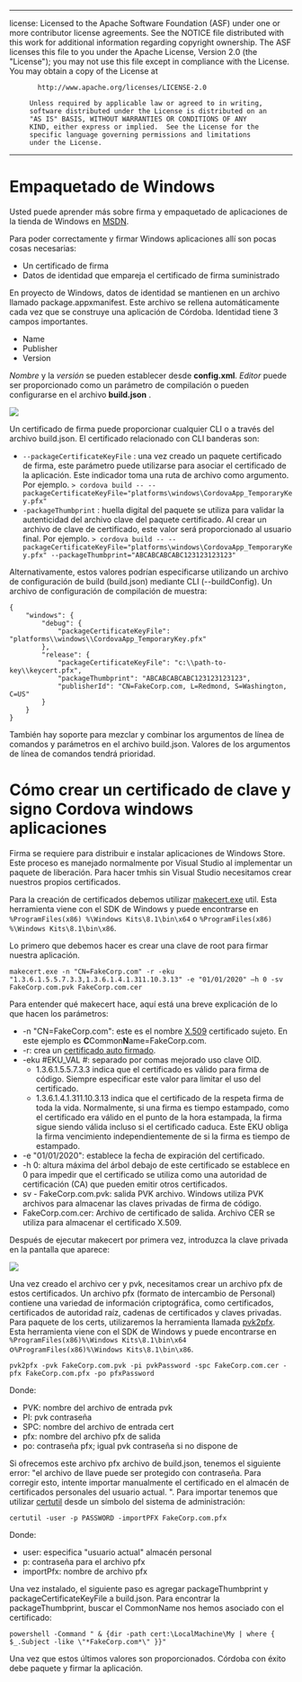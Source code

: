 * * *

license: Licensed to the Apache Software Foundation (ASF) under one or more contributor license agreements. See the NOTICE file distributed with this work for additional information regarding copyright ownership. The ASF licenses this file to you under the Apache License, Version 2.0 (the "License"); you may not use this file except in compliance with the License. You may obtain a copy of the License at

           http://www.apache.org/licenses/LICENSE-2.0
    
         Unless required by applicable law or agreed to in writing,
         software distributed under the License is distributed on an
         "AS IS" BASIS, WITHOUT WARRANTIES OR CONDITIONS OF ANY
         KIND, either express or implied.  See the License for the
         specific language governing permissions and limitations
         under the License.
    

* * *

# Empaquetado de Windows

Usted puede aprender más sobre firma y empaquetado de aplicaciones de la tienda de Windows en [MSDN](https://msdn.microsoft.com/en-us/library/hh446593(v=vs.85).aspx).

Para poder correctamente y firmar Windows aplicaciones allí son pocas cosas necesarias:

  * Un certificado de firma
  * Datos de identidad que empareja el certificado de firma suministrado

En proyecto de Windows, datos de identidad se mantienen en un archivo llamado package.appxmanifest. Este archivo se rellena automáticamente cada vez que se construye una aplicación de Córdoba. Identidad tiene 3 campos importantes.

  * Name
  * Publisher
  * Version

*Nombre* y la *versión* se pueden establecer desde **config.xml**. *Editor* puede ser proporcionado como un parámetro de compilación o pueden configurarse en el archivo **build.json** .

![](img/guide/platforms/win8/packaging.png)

Un certificado de firma puede proporcionar cualquier CLI o a través del archivo build.json. El certificado relacionado con CLI banderas son:

  * `--packageCertificateKeyFile` : una vez creado un paquete certificado de firma, este parámetro puede utilizarse para asociar el certificado de la aplicación. Este indicador toma una ruta de archivo como argumento. Por ejemplo. `> cordova build -- --packageCertificateKeyFile="platforms\windows\CordovaApp_TemporaryKey.pfx"`
  * `-packageThumbprint` : huella digital del paquete se utiliza para validar la autenticidad del archivo clave del paquete certificado. Al crear un archivo de clave de certificado, este valor será proporcionado al usuario final. Por ejemplo. `> cordova build -- --packageCertificateKeyFile="platforms\windows\CordovaApp_TemporaryKey.pfx" --packageThumbprint="ABCABCABCABC123123123123"`

Alternativamente, estos valores podrían especificarse utilizando un archivo de configuración de build (build.json) mediante CLI (--buildConfig). Un archivo de configuración de compilación de muestra:

    {
        "windows": {
            "debug": {
                "packageCertificateKeyFile": "platforms\\windows\\CordovaApp_TemporaryKey.pfx"
            },
            "release": {
                "packageCertificateKeyFile": "c:\\path-to-key\\keycert.pfx",
                "packageThumbprint": "ABCABCABCABC123123123123",
                "publisherId": "CN=FakeCorp.com, L=Redmond, S=Washington, C=US"
            }
        }
    }
    

También hay soporte para mezclar y combinar los argumentos de línea de comandos y parámetros en el archivo build.json. Valores de los argumentos de línea de comandos tendrá prioridad.

# Cómo crear un certificado de clave y signo Cordova windows aplicaciones

Firma se requiere para distribuir e instalar aplicaciones de Windows Store. Este proceso es manejado normalmente por Visual Studio al implementar un paquete de liberación. Para hacer tmhis sin Visual Studio necesitamos crear nuestros propios certificados.

Para la creación de certificados debemos utilizar [makecert.exe](https://msdn.microsoft.com/en-us/library/ff548309(v=vs.85).aspx) util. Esta herramienta viene con el SDK de Windows y puede encontrarse en `%ProgramFiles(x86) %\Windows Kits\8.1\bin\x64` o `%ProgramFiles(x86) %\Windows Kits\8.1\bin\x86`.

Lo primero que debemos hacer es crear una clave de root para firmar nuestra aplicación.

`makecert.exe -n "CN=FakeCorp.com" -r -eku "1.3.6.1.5.5.7.3.3,1.3.6.1.4.1.311.10.3.13" -e "01/01/2020" –h 0 -sv FakeCorp.com.pvk FakeCorp.com.cer`

Para entender qué makecert hace, aquí está una breve explicación de lo que hacen los parámetros:

  * -n "CN=FakeCorp.com": este es el nombre [X.509](http://en.wikipedia.org/wiki/X.509) certificado sujeto. En este ejemplo es **C**Common**N**ame=FakeCorp.com.
  * -r: crea un [certificado auto firmado](http://en.wikipedia.org/wiki/Self-signed_certificate).
  * -eku #EKU_VAL #: separado por comas mejorado uso clave OID. 
      * 1.3.6.1.5.5.7.3.3 indica que el certificado es válido para firma de código. Siempre especificar este valor para limitar el uso del certificado.
      * 1.3.6.1.4.1.311.10.3.13 indica que el certificado de la respeta firma de toda la vida. Normalmente, si una firma es tiempo estampado, como el certificado era válido en el punto de la hora estampada, la firma sigue siendo válida incluso si el certificado caduca. Este EKU obliga la firma vencimiento independientemente de si la firma es tiempo de estampado.
  * -e "01/01/2020": establece la fecha de expiración del certificado. 
  * -h 0: altura máxima del árbol debajo de este certificado se establece en 0 para impedir que el certificado se utiliza como una autoridad de certificación (CA) que pueden emitir otros certificados.
  * sv - FakeCorp.com.pvk: salida PVK archivo. Windows utiliza PVK archivos para almacenar las claves privadas de firma de código.
  * FakeCorp.com.cer: Archivo de certificado de salida. Archivo CER se utiliza para almacenar el certificado X.509.

Después de ejecutar makecert por primera vez, introduzca la clave privada en la pantalla que aparece:

![](img/guide/platforms/win8/createprivatekeywindow.png)

Una vez creado el archivo cer y pvk, necesitamos crear un archivo pfx de estos certificados. Un archivo pfx (formato de intercambio de Personal) contiene una variedad de información criptográfica, como certificados, certificados de autoridad raíz, cadenas de certificados y claves privadas. Para paquete de los certs, utilizaremos la herramienta llamada [pvk2pfx](https://msdn.microsoft.com/en-us/library/ff550672(v=vs.85).aspx). Esta herramienta viene con el SDK de Windows y puede encontrarse en `%ProgramFiles(x86)%\Windows Kits\8.1\bin\x64` o`%ProgramFiles(x86)%\Windows Kits\8.1\bin\x86`.

`pvk2pfx -pvk FakeCorp.com.pvk -pi pvkPassword -spc FakeCorp.com.cer -pfx FakeCorp.com.pfx -po pfxPassword`

Donde:

  * PVK: nombre del archivo de entrada pvk
  * PI: pvk contraseña
  * SPC: nombre del archivo de entrada cert
  * pfx: nombre del archivo pfx de salida
  * po: contraseña pfx; igual pvk contraseña si no dispone de

Si ofrecemos este archivo pfx archivo de build.json, tenemos el siguiente error: "el archivo de llave puede ser protegido con contraseña. Para corregir esto, intente importar manualmente el certificado en el almacén de certificados personales del usuario actual. ". Para importar tenemos que utilizar [certutil](https://technet.microsoft.com/en-us/library/ee624045(v=ws.10).aspx) desde un símbolo del sistema de administración:

`certutil -user -p PASSWORD -importPFX FakeCorp.com.pfx`

Donde:

  * user: especifica "usuario actual" almacén personal
  * p: contraseña para el archivo pfx
  * importPfx: nombre de archivo pfx

Una vez instalado, el siguiente paso es agregar packageThumbprint y packageCertificateKeyFile a build.json. Para encontrar la packageThumbprint, buscar el CommonName nos hemos asociado con el certificado:

`powershell -Command " & {dir -path cert:\LocalMachine\My | where { $_.Subject -like \"*FakeCorp.com*\" }}"`

Una vez que estos últimos valores son proporcionados. Córdoba con éxito debe paquete y firmar la aplicación.